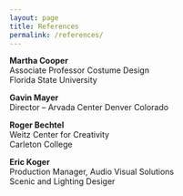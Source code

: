 ```yaml
---
layout: page
title: References
permalink: /references/
---
```


__Martha Cooper__  
Associate Professor Costume Design  
Florida State University

__Gavin Mayer__  
Director – Arvada Center Denver Colorado

__Roger Bechtel__  
Weitz Center for Creativity  
Carleton College

__Eric Koger__  
Production Manager, Audio Visual Solutions  
Scenic and Lighting Desiger